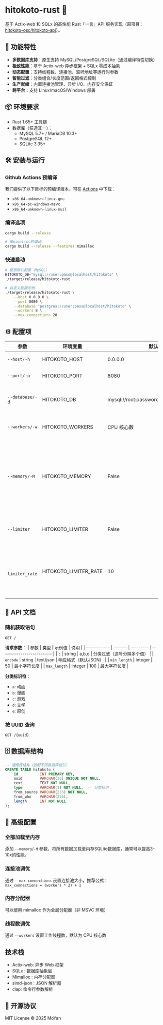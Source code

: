 # hitokoto-rust 🦀

基于 Actix-web 和 SQLx 的高性能 Rust「一言」API 服务实现（原项目：[hitokoto-osc/hitokoto-api](https://github.com/hitokoto-osc/hitokoto-api)）。

## 🚀 功能特性

- **多数据库支持**：原生支持 MySQL/PostgreSQL/SQLite（通过编译特性切换）
- **极致性能**：基于 Actix-web 异步框架 + SQLx 零成本抽象
- **动态配置**：支持线程数、连接池、监听地址等运行时参数
- **智能过滤**：分类组合/长度范围/返回格式控制
- **生产就绪**：内置连接池管理、异步 I/O、内存安全保证
- **跨平台**：支持 Linux/macOS/Windows 部署

## 📦 环境要求

- Rust 1.65+ 工具链
- 数据库（任选其一）：
  - MySQL 5.7+ / MariaDB 10.3+
  - PostgreSQL 12+
  - SQLite 3.35+

## 🛠️ 安装与运行

### Github Actions 预编译

我们提供了以下目标的预编译版本，可在 [Actions](https://github.com/moyanj/hitokoto-rust/actions/workflows/build.yml) 中下载：
- `x86_64-unknown-linux-gnu`
- `x86_64-pc-windows-msvc`
- `x86_64-unknown-linux-musl`

### 编译选项
```bash
cargo build --release 

# 带mimalloc的编译
cargo build --release --features mimalloc
```

### 快速启动
```bash
# 使用默认配置（MySQL）
HITOKOTO_DB="mysql://user:pass@localhost/hitokoto" \
./target/release/hitokoto-rust

# 自定义配置示例
./target/release/hitokoto-rust \
    --host 0.0.0.0 \
    --port 8080 \
    --database "postgres://user:pass@localhost/hitokoto" \
    --workers 8 \
    --max-connections 20
```

## ⚙️ 配置项

| 参数             | 环境变量              | 默认值                                   | 说明                                     |
| ---------------- | --------------------- | ---------------------------------------- | ---------------------------------------- |
| `--host/-h`      | HITOKOTO_HOST         | 0.0.0.0                                  | 监听地址                                 |
| `--port/-p`      | HITOKOTO_PORT         | 8080                                     | 监听端口                                 |
| `--database/-d`  | HITOKOTO_DB           | mysql://root:password@localhost/hitokoto | 数据库连接字符串                         |
| `--workers/-w`   | HITOKOTO_WORKERS      | CPU 核心数                               | 工作线程数                               |
| `--memory/-M`    | HITOKOTO_MEMORY       | False                                    | 是否将数据全部加载至内存（极大提升性能） |
| `--limiter`      | HITOKOTO_LIMITER      | False                                    | 是否使用限流器                           |
| `--limiter_rate` | HITOKOTO_LIMITER_RATE | 10                                       | 限流器速率（每秒请求数）                 |

## 📡 API 文档

### 随机获取语句
```
GET /
```

**请求参数**：
| 参数         | 类型    | 示例值    | 说明                       |
| ------------ | ------- | --------- | -------------------------- |
| `c`          | string  | a,b,c     | 分类过滤（逗号分隔多个值） |
| `encode`     | string  | text/json | 响应格式（默认JSON）       |
| `min_length` | integer | 50        | 最小字符长度               |
| `max_length` | integer | 100       | 最大字符长度               |

**分类标识符**：
- `a`: 动画
- `b`: 漫画
- `c`: 游戏
- `d`: 文学
- `e`: 原创

### 按 UUID 查询
```
GET /{uuid}
```

## 🗄️ 数据库结构
```sql
-- 通用表结构（适配不同数据库语法）
CREATE TABLE hitokoto (
    id          INT PRIMARY KEY,
    uuid        VARCHAR(36) UNIQUE NOT NULL,
    text        TEXT NOT NULL,
    type        VARCHAR(1) NOT NULL,  -- 分类标识
    from_source VARCHAR(255) NOT NULL,
    from_who    VARCHAR(255),
    length      INT NOT NULL
);
```

## 🧩 高级配置

### 全部加载至内存
添加 `--memory`/`-M` 参数，将所有数据加载至内存SQLite数据库，通常可以提高3-10x的性能。

### 连接池调优
通过 `--max-connections` 设置连接池大小，推荐公式：  
`max_connections = (workers * 2) + 1`

### 内存分配器
可以使用 mimalloc 作为全局分配器（非 MSVC 环境）

### 线程数调优
通过 `--workers` 设置工作线程数，默认为 CPU 核心数

## 技术栈
- Actix-web: 异步 Web 框架
- SQLx : 数据库抽象层
- Mimalloc : 内存分配器
- simd-json : JSON 解析器
- clap: 命令行参数解析

## 📜 开源协议
MIT License © 2025 MoYan
